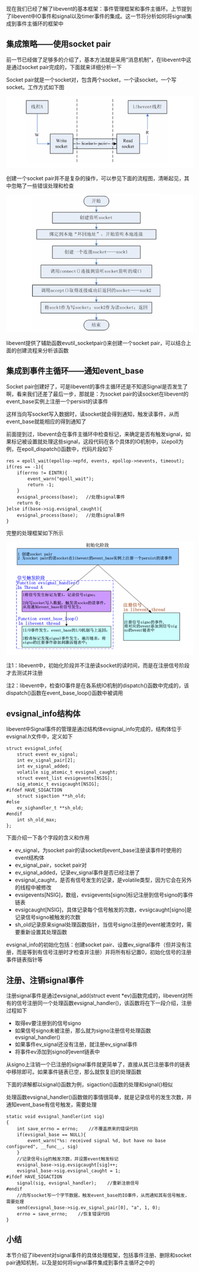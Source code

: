 现在我们已经了解了libevent的基本框架：事件管理框架和事件主循环。上节提到了libevent中IO事件和signal以及timer事件的集成。这一节将分析如何将signal集成到事件主循环的框架中

## 集成策略——使用socket pair

前一节已经做了足够多的介绍了，基本方法就是采用“消息机制”，在libevent中这是通过socket pair完成的，下面就来详细分析一下

Socket pair就是一个socket对，包含两个socket，一个读socket，一个写socket。工作方式如下图

![image](./image/06-01.png)

创建一个socket pair并不是复杂的操作，可以参见下面的流程图，清晰起见，其中忽略了一些错误处理和检查

![image](./image/06-02.png)

libevent提供了辅助函数evutil\_socketpair()来创建一个socket pair，可以结合上面的创建流程来分析该函数

## 集成到事件主循环——通知event\_base

Socket pair创建好了，可是libevent的事件主循环还是不知道Signal是否发生了啊，看来我们还差了最后一步，那就是：为socket pair的读socket在libevent的event\_base实例上注册一个persist的读事件

这样当向写socket写入数据时，读socket就会得到通知，触发读事件，从而event\_base就能相应的得到通知了

前面提到过，libevent会在事件主循环中检查标记，来确定是否有触发signal，如果标记被设置就处理这些signal，这段代码在各个具体的IO机制中，以epoll为例，在epoll\_dispatch()函数中，代码片段如下

```
res = epoll_wait(epollop->epfd, events, epollop->nevents, timeout);
if(res == -1){
    if(errno != EINTR){
        event_warn("epoll_wait");
        return -1;
    }
    evsignal_process(base);   //处理signal事件
    return 0;
}else if(base->sig.evsignal_caught){
    evsignal_process(base);   //处理signal事件
}
```

完整的处理框架如下所示

![image](./image/06-03.png)

注1：libevent中，初始化阶段并不注册读socket的读时间，而是在注册信号阶段才去测试并注册

注2：libevent中，检查IO事件是在各系统IO机制的dispatch()函数中完成的，该dispatch()函数在event\_base\_loop()函数中被调用

## evsignal\_info结构体

libevent中Signal事件的管理是通过结构体evsignal\_info完成的，结构体位于evsignal.h文件中，定义如下

```
struct evsignal_info{
    struct event ev_signal;
    int ev_signal_pair[2];
    int ev_signal_added;
    volatile sig_atomic_t evsignal_caught;
    struct event_list evsigevents[NSIG];
    sig_atomic_t evsigcaught[NSIG];
#ifdef HAVE_SIGACTION
    struct sigaction **sh_old;
#else
    ev_sighandler_t **sh_old;
#endif
    int sh_old_max;
};
```

下面介绍一下各个字段的含义和作用

* ev\_signal，为socket pair的读socket向event\_base注册读事件时使用的event结构体
* ev\_signal\_pair，socket pair对
* ev\_signal\_added，记录ev\_signal事件是否已经注册了
* evsignal\_caught，是否有信号发生的记录，是volatile类型，因为它会在另外的线程中被修改
* evsigevents[NSIG]，数组，evsigevents[signo]标记注册到信号signo的事件链表
* evsigcaught[NSIG]，具体记录每个信号触发的次数，evsigcaught[signo]是记录信号signo被触发的次数
* sh\_old记录原来signal处理函数指针，当信号signo注册的event被清空时，需要重新设置其处理函数

evsignal\_info的初始化包括：创建socket pair、设置ev\_signal事件（但并没有注册，而是等到有信号注册时才检查并注册）并将所有标记置0，初始化信号的注册事件链表指针等

## 注册、注销signal事件

注册signal事件是通过evsignal\_add(struct event \*ev)函数完成的，libevent对所有的信号注册同一个处理函数evsignal\_handler()，该函数将在下一段介绍，注册过程如下

* 取得ev要注册到的信号signo
* 如果信号signo未被注册，那么就为signo注册信号处理函数evsignal\_handler()
* 如果事件ev\_signal还没有注册，就注册ev\_signal事件
* 将事件ev添加到signo的event链表中

从signo上注销一个已注册的signal事件就更简单了，直接从其已注册事件的链表中移除即可。如果事件链表已空，那么就恢复旧的处理函数

下面的讲解都以signal()函数为例，sigaction()函数的处理和signal()相似

处理函数evsignal_handler()函数做的事情很简单，就是记录信号的发生次数，并通知event\_base有信号触发，需要处理

```
static void evsignal_handler(int sig)
{
    int save_errno = errno;    //不覆盖原来的错误代码
    if(evsignal_base == NULL){
        event_warn("%s: received signal %d, but have no base configured", __func__, sig) 
    }
    //记录信号sig的触发次数，并设置event触发标记
    evsignal_base->sig.evsigcaught[sig]++;
    evsignal_base->sig.evsignal_caught = 1;
#ifdef HAVE_SIGACTION
    signal(sig, evsignal_handler);    //重新注册信号
#endif
    //向写socket写一个字节数据，触发event_base的IO事件，从而通知其有信号触发，需要处理
    send(evsignal_base->sig.ev_signal_pair[0], "a", 1, 0);
    errno = save_errno;    //恢复错误代码
}
```

## 小结

本节介绍了libevent对signal事件的具体处理框架，包括事件注册、删除和socket pair通知机制，以及是如何将signal事件集成到事件主循环之中的
